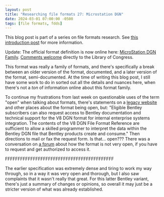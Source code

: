 ```yaml
---
layout: post
title: "Researching file formats 27: Microstation DGN"
date: 2024-03-01 07:00:00 -0500
tags: [file formats, fdds]
---
```


This blog post is part of a series on file formats research. See [this introduction post](https://bits.ashleyblewer.com/blog/2023/08/04/researching-file-formats-library-of-congress-sustainability-of-digital-formats/) for more information.

Update: The official format definition is now online here: [MicroStation DGN Family](https://www.loc.gov/preservation/digital/formats/fdd/fdd000603.shtml). [Comments welcome](https://www.loc.gov/preservation/digital/formats/contact_format.shtml) directly to the Library of Congress.

This format was really a family of formats, and there's specifically a break between an older version of the format, documented, and a later version of the format, semi-documented. At the time of writing this blog post, I still have some work to do in sorted out all the details and nuances here, when there's not a _ton_ of information online about this format family.

To continue my frustrations from last week on questionable uses of the term "open" when talking about formats, there's statements on a [legacy website](https://web.archive.org/web/20121023155623/http://www.bentley.com/en-US/Products/MicroStation/OpenDGN/) and other places about the format being open, but: "Eligible Bentley subscribers can also request access to Bentley documentation and technical support for the V8 DGN format for internal enterprise systems integration. The contents of the V8 DGN File Format Reference are sufficient to allow a skilled programmer to interpret the data within the Bentley DGN file that Bentley products create and consume." Then directions to mail or fax the request form. Is that... open??? There was a conversation on [a forum](https://communities.bentley.com/products/programming/microstation_programming/f/microstation-programming---forum/85136/microstation-related-programming-in-linux) about how the format is not very open, if you have to request and get authorized to access it.

FFFFFFFFFFFFFFFFFFFFFFFFFFFFFFFFFFFFFFFFFFF

The earlier specification was extremely dense and tiring to work my way through, so in a way it was very open and thorough, but I also saw complaints that it wasn't really that great. For this latter Bentley variant, there's just a summary of changes or opinions, so overall it may just be a stricter version of what was already established.